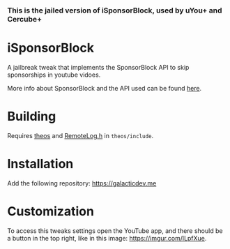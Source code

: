 ### This is the jailed version of iSponsorBlock, used by uYou+ and Cercube+

# iSponsorBlock

A jailbreak tweak that implements the SponsorBlock API to skip sponsorships in youtube vidoes.

More info about SponsorBlock and the API used can be found [here](https://sponsor.ajay.app).

# Building

Requires [theos](https://theos.dev/) and [RemoteLog.h](https://github.com/Muirey03/RemoteLog) in `theos/include`.

# Installation

Add the following repository: https://galacticdev.me

# Customization
To access this tweaks settings open the YouTube app, and there should be a button in the top right, like in this image: https://imgur.com/lLpfXue.

